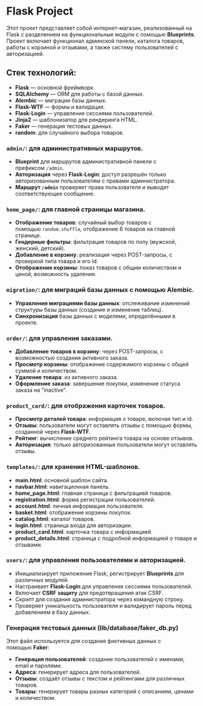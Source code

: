 # Flask Project

Этот проект представляет собой интернет-магазин, реализованный на Flask с разделением на функциональные модули с помощью **Blueprints**. Проект включает функционал админской панели, каталога товаров, работы с корзиной и отзывами, а также систему пользователей с авторизацией.

## Стек технологий:

- **Flask** — основной фреймворк.
- **SQLAlchemy** — ORM для работы с базой данных.
- **Alembic** — миграции базы данных.
- **Flask-WTF** — формы и валидация.
- **Flask-Login** — управление сессиями пользователей.
- **Jinja2** — шаблонизатор для рендеринга HTML.
- **Faker** — генерация тестовых данных.
- **random**: для случайного выбора товаров.

### **`admin/`**: для административных маршрутов.

- **Blueprint** для маршрутов административной панели с префиксом `/admin`.
- **Авторизация** через **Flask-Login**: доступ разрешён только авторизованным пользователям с правами администратора.
- **Маршрут `/admin`** проверяет права пользователя и выводит соответствующее сообщение.

### **`home_page/`**: для главной страницы магазина.

- **Отображение товаров**: случайный выбор товаров с помощью `random.shuffle`, отображение 8 товаров на главной странице.
- **Гендерные фильтры**: фильтрация товаров по полу (мужской, женский, детский).
- **Добавление в корзину**: реализация через POST-запросы, с проверкой типа товара и его id.
- **Отображение корзины**: показ товаров с общим количеством и ценой, возможность удаления.

### **`migration/`**: для миграций базы данных с помощью Alembic.

- **Управления миграциями базы данных**: отслеживание изменений структуры базы данных (создание и изменение таблиц).
- **Синхронизация** базы данных с моделями, определёнными в проекте.

### **`order/`**: для управления заказами.

- **Добавление товаров в корзину**: через POST-запросы, с возможностью создания активного заказа.
- **Просмотр корзины**: отображение содержимого корзины с общей суммой и количеством.
- **Удаление товара**: из активного заказа.
- **Оформление заказа**: завершение покупки, изменение статуса заказа на "inactive".

### **`product_card/`**: для отображения карточек товаров.

- **Просмотр деталей товара**: информация о товаре, включая тип и id.
- **Отзывы**: пользователи могут оставлять отзывы с помощью формы, созданной через **Flask-WTF**.
- **Рейтинг**: вычисление среднего рейтинга товара на основе отзывов.
- **Авторизация**: только авторизованные пользователи могут оставлять отзывы.

### **`templates/`**: для хранения HTML-шаблонов.

- **main.html**: основной шаблон сайта.
- **navbar.html**: навигационная панель.
- **home_page.html**: главная страница с фильтрацией товаров.
- **registration.html**: форма регистрации пользователей.
- **account.html**: личная информация пользователя.
- **basket.html**: отображение корзины покупок.
- **catalog.html**: каталог товаров.
- **login.html**: страница входа для авторизации.
- **product_card.html**: карточка товара с информацией.
- **product_details.html**: страница с подробной информацией о товаре и отзывами.

### **`users/`**: для управления пользователями и авторизацией.

- Инициализирует приложение Flask, регистрирует **Blueprints** для различных модулей.
- Настраивает **Flask-Login** для управления сессиями пользователей.
- Включает **CSRF защиту** для предотвращения атак CSRF.
- Скрипт для создания администратора через командную строку.
- Проверяет уникальность пользователя и валидирует пароль перед добавлением в базу данных.

### Генерация тестовых данных (lib/database/faker_db.py)

Этот файл используется для создания фиктивных данных с помощью **Faker**:

- **Генерация пользователей**: создание пользователей с именами, email и паролями.
- **Адреса**: генерирует адреса для пользователей.
- **Отзывы**: создаёт отзывы с текстом и рейтингами для различных товаров.
- **Товары**: генерирует товары разных категорий с описанием, ценами и количеством.

###